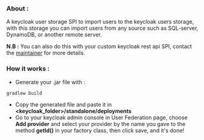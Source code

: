 ### About :
A keycloak user storage SPI to import users to the keycloak users storage, with this storage you can import users from any source such as SQL-server, DynamoDB, or another remote server.

**N.B :** You can also do this with your custom keycloak rest api SPI, contact the [maintainer](mailto:mbaillahi@pca.ma) for more details.

### How it works :
- Generate your .jar file with :
```shell
gradlew build
```

- Copy the generated file and paste it in **<keycloak_folder>/standalone/deployments**
- Go to your keycloak admin console in User Federation page, choose **Add provider** and select your provider by the name you gave to the method **getId()** in your factory class, then click save, and it's done!

